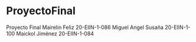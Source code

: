 # ProyectoFinal
Proyecto Final Mairelin Feliz 20-EIIN-1-086 Miguel Angel Susaña 20-EIIN-1-100 Maickol Jiménez 20-EIIN-1-084
